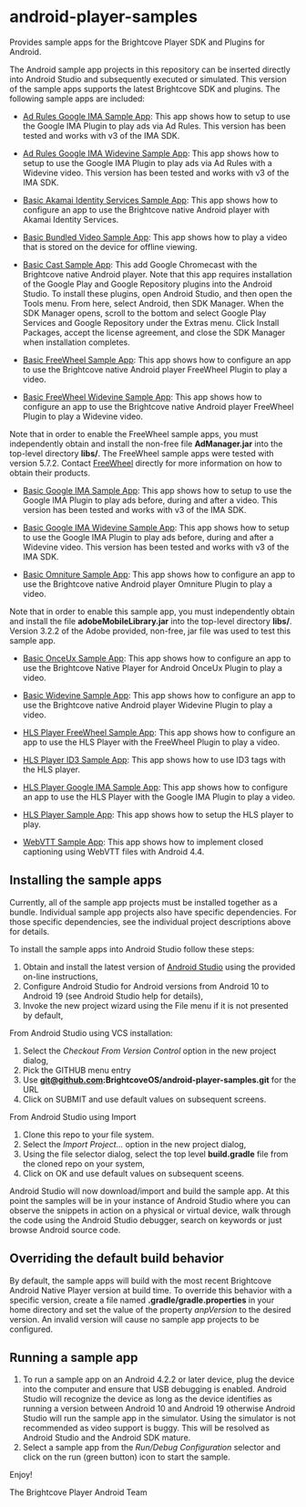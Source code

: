 android-player-samples
======================

Provides sample apps for the Brightcove Player SDK and Plugins for Android.

The Android sample app projects in this repository can be inserted directly into Android Studio and subsequently executed or simulated.
This version of the sample apps supports the latest Brightcove SDK and plugins.  The following sample apps are included:

* [Ad Rules Google IMA Sample App](http://docs.brightcove.com/en/video-cloud/brightcove-player-sdk-for-android/index.html "AdRulesIMASampleApp"): This app shows how to setup to use the Google IMA Plugin to play ads via Ad Rules. This version has been tested and works with v3 of the IMA SDK.

* [Ad Rules Google IMA Widevine Sample App](http://docs.brightcove.com/en/video-cloud/brightcove-player-sdk-for-android/index.html "AdRulesIMAWidevineSampleApp"): This app shows how to setup to use the Google IMA Plugin to play ads via Ad Rules with a Widevine video. This version has been tested and works with v3 of the IMA SDK.

* [Basic Akamai Identity Services Sample App](http://docs.brightcove.com/en/video-cloud/brightcove-player-sdk-for-android/index.html "BasicAISWebViewSampleApp"): This app shows how to configure an app to use the Brightcove native Android player with Akamai Identity Services.

* [Basic Bundled Video Sample App](http://docs.brightcove.com/en/video-cloud/brightcove-player-sdk-for-android/index.html "BasicWidevineSampleApp"): This app shows how to play a video that is stored on the device for offline viewing.

* [Basic Cast Sample App](http://docs.brightcove.com/en/video-cloud/brightcove-player-sdk-for-android/index.html "BasicCastSampleApp"): This add Google Chromecast with the Brightcove native Android player. Note that this app requires installation of the Google Play and Google Repository plugins into the Android Studio. To install these plugins, open Android Studio, and then open the Tools menu. From here, select Android, then SDK Manager. When the SDK Manager opens, scroll to the bottom and select Google Play Services and Google Repository under the Extras menu. Click Install Packages, accept the license agreement, and close the SDK Manager when installation completes.

* [Basic FreeWheel Sample App](http://docs.brightcove.com/en/video-cloud/brightcove-player-sdk-for-android/index.html "BasicFreeWheelSampleApp"): This app shows how to configure an app to use the Brightcove native Android player FreeWheel Plugin to play a video.

* [Basic FreeWheel Widevine Sample App](http://docs.brightcove.com/en/video-cloud/brightcove-player-sdk-for-android/index.html "BasicFreeWheelWidevineSampleApp"): This app shows how to configure an app to use the Brightcove native Android player FreeWheel Plugin to play a Widevine video.

Note that in order to enable the FreeWheel sample apps, you must independently obtain and install the non-free file **AdManager.jar** into the top-level directory **libs/**.  The FreeWheel sample apps were tested with version 5.7.2.  Contact [FreeWheel](http://www.freewheel.tv/about/contact "FreeWheel") directly for more information on how to obtain their products.

* [Basic Google IMA Sample App](http://docs.brightcove.com/en/video-cloud/brightcove-player-sdk-for-android/index.html "BasicIMASampleApp"): This app shows how to setup to use the Google IMA Plugin to play ads before, during and after a video. This version has been tested and works with v3 of the IMA SDK.

* [Basic Google IMA Widevine Sample App](http://docs.brightcove.com/en/video-cloud/brightcove-player-sdk-for-android/index.html "BasicIMAWidevineSampleApp"): This app shows how to setup to use the Google IMA Plugin to play ads before, during and after a Widevine video. This version has been tested and works with v3 of the IMA SDK.

* [Basic Omniture Sample App](http://docs.brightcove.com/en/video-cloud/brightcove-player-sdk-for-android/index.html "BasicOmnitureSampleApp"): This app shows how to configure an app to use the Brightcove native Android player Omniture Plugin to play a video.

Note that in order to enable this sample app, you must independently obtain and install the file **adobeMobileLibrary.jar** into the top-level directory **libs/**.  Version 3.2.2 of the Adobe provided, non-free, jar file was used to test this sample app.

* [Basic OnceUx Sample App](http://docs.brightcove.com/en/video-cloud/brightcove-player-sdk-for-android/index.html "BasicOnceUxSampleApp"): This app shows how to configure an app to use the Brightcove Native Player for Android OnceUx Plugin to play a video.

* [Basic Widevine Sample App](http://docs.brightcove.com/en/video-cloud/brightcove-player-sdk-for-android/index.html "BasicWidevineSampleApp"): This app shows how to configure an app to use the Brightcove native Android player Widevine Plugin to play a video.

* [HLS Player FreeWheel Sample App](http://docs.brightcove.com/en/video-cloud/brightcove-player-sdk-for-android/index.html "HLSPlayerFreeWheelSampleApp"): This app shows how to configure an app to use the HLS Player with the FreeWheel Plugin to play a video.

* [HLS Player ID3 Sample App](http://docs.brightcove.com/en/video-cloud/brightcove-player-sdk-for-android/index.html "HLSPlayerID3SampleApp"): This app shows how to use ID3 tags with the HLS player.

* [HLS Player Google IMA Sample App](http://docs.brightcove.com/en/video-cloud/brightcove-player-sdk-for-android/index.html "HLSPlayerIMASampleApp"): This app shows how to configure an app to use the HLS Player with the Google IMA Plugin to play a video.

* [HLS Player Sample App](http://docs.brightcove.com/en/video-cloud/brightcove-player-sdk-for-android/index.html "HLSPlayerSampleApp"): This app shows how to setup the HLS player to play.

* [WebVTT Sample App](http://docs.brightcove.com/en/video-cloud/brightcove-player-sdk-for-android/index.html "WebVTTSampleApp"): This app shows how to implement closed captioning using WebVTT files with Android 4.4.

## Installing the sample apps
Currently, all of the sample app projects must be installed together as a bundle. Individual sample app projects also have specific dependencies. For those specific dependencies, see the individual project descriptions above for details.

To install the sample apps into Android Studio follow these steps:

1. Obtain and install the latest version of [Android Studio](http://developer.android.com/sdk/installing/studio.html) using the provided on-line instructions,
1. Configure Android Studio for Android versions from Android 10 to Android 19 (see Android Studio help for details),
1. Invoke the new project wizard using the File menu if it is not presented by default,

From Android Studio using VCS installation:

1. Select the *Checkout From Version Control* option in the new project dialog,
1. Pick the GITHUB menu entry
1. Use **git@github.com:BrightcoveOS/android-player-samples.git** for the URL
1. Click on SUBMIT and use default values on subsequent screens.

From Android Studio using Import

1. Clone this repo to your file system.
1. Select the *Import Project...* option in the new project dialog,
1. Using the file selector dialog, select the top level **build.gradle** file from the cloned repo on your system,
1. Click on OK and use default values on subsequent sceens.

Android Studio will now download/import and build the sample app.  At this point the samples will be in your instance of Android Studio where you can observe the snippets in action on a physical or virtual device, walk through the code using the Android Studio debugger, search on keywords or just browse Android source code.

## Overriding the default build behavior
By default, the sample apps will build with the most recent Brightcove Android Native Player version at build time. To override this behavior with a specific version, create a file named **.gradle/gradle.properties** in your home directory and set the value of the property *anpVersion* to the desired version.  An invalid version will cause no sample app projects to be configured.

## Running a sample app
1. To run a sample app on an Android 4.2.2 or later device, plug the device into the computer and ensure that USB debugging is enabled.  Android Studio will recognize the device as long as the device identifies as running a version between Android 10 and Android 19 otherwise Android Studio will run the sample app in the simulator.  Using the simulator is not recommended as video support is buggy.  This will be resolved as Android Studio and the Android SDK mature.
1. Select a sample app from the *Run/Debug Configuration* selector and click on the run (green button) icon to start the sample.

Enjoy!

The Brightcove Player Android Team

